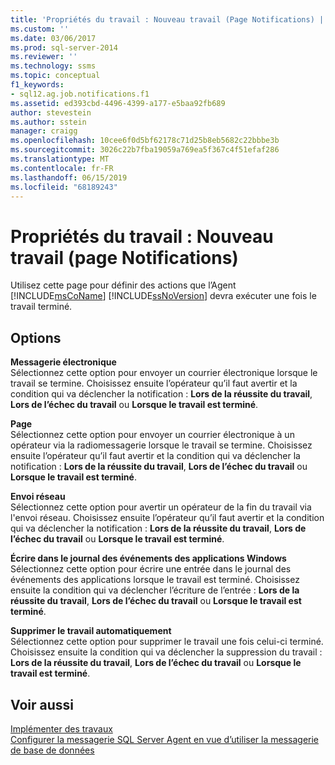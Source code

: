 ```yaml
---
title: 'Propriétés du travail : Nouveau travail (Page Notifications) | Microsoft Docs'
ms.custom: ''
ms.date: 03/06/2017
ms.prod: sql-server-2014
ms.reviewer: ''
ms.technology: ssms
ms.topic: conceptual
f1_keywords:
- sql12.ag.job.notifications.f1
ms.assetid: ed393cbd-4496-4399-a177-e5baa92fb689
author: stevestein
ms.author: sstein
manager: craigg
ms.openlocfilehash: 10cee6f0d5bf62178c71d25b8eb5682c22bbbe3b
ms.sourcegitcommit: 3026c22b7fba19059a769ea5f367c4f51efaf286
ms.translationtype: MT
ms.contentlocale: fr-FR
ms.lasthandoff: 06/15/2019
ms.locfileid: "68189243"
---
```

# <a name="job-properties-new-job-notifications-page"></a>Propriétés du travail : Nouveau travail (page Notifications)
  Utilisez cette page pour définir des actions que l’Agent [!INCLUDE[msCoName](../../includes/msconame-md.md)] [!INCLUDE[ssNoVersion](../../includes/ssnoversion-md.md)] devra exécuter une fois le travail terminé.  
  
## <a name="options"></a>Options  
 **Messagerie électronique**  
 Sélectionnez cette option pour envoyer un courrier électronique lorsque le travail se termine. Choisissez ensuite l’opérateur qu’il faut avertir et la condition qui va déclencher la notification : **Lors de la réussite du travail**, **Lors de l’échec du travail** ou **Lorsque le travail est terminé**.  
  
 **Page**  
 Sélectionnez cette option pour envoyer un courrier électronique à un opérateur via la radiomessagerie lorsque le travail se termine. Choisissez ensuite l’opérateur qu’il faut avertir et la condition qui va déclencher la notification : **Lors de la réussite du travail**, **Lors de l’échec du travail** ou **Lorsque le travail est terminé**.  
  
 **Envoi réseau**  
 Sélectionnez cette option pour avertir un opérateur de la fin du travail via l'envoi réseau. Choisissez ensuite l’opérateur qu’il faut avertir et la condition qui va déclencher la notification : **Lors de la réussite du travail**, **Lors de l’échec du travail** ou **Lorsque le travail est terminé**.  
  
 **Écrire dans le journal des événements des applications Windows**  
 Sélectionnez cette option pour écrire une entrée dans le journal des événements des applications lorsque le travail est terminé. Choisissez ensuite la condition qui va déclencher l’écriture de l’entrée : **Lors de la réussite du travail**, **Lors de l’échec du travail** ou **Lorsque le travail est terminé**.  
  
 **Supprimer le travail automatiquement**  
 Sélectionnez cette option pour supprimer le travail une fois celui-ci terminé. Choisissez ensuite la condition qui va déclencher la suppression du travail : **Lors de la réussite du travail**, **Lors de l’échec du travail** ou **Lorsque le travail est terminé**.  
  
## <a name="see-also"></a>Voir aussi  
 [Implémenter des travaux](implement-jobs.md)   
 [Configurer la messagerie SQL Server Agent en vue d’utiliser la messagerie de base de données](../../relational-databases/database-mail/configure-sql-server-agent-mail-to-use-database-mail.md)  
  
  
